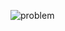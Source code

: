 ![problem](https://github.com/sathiiii/codeBase/blob/master/codeBase/moraXtreme%20Past%20Problems/moraXtreme1.0/Fabric/problem.jpg)
